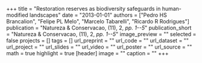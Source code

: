 +++
title = "Restoration reserves as biodiversity safeguards in human-modified landscapes"
date = "2013-01-01"
authors = ["Pedro HS Brancalion", "Felipe PL Melo", "Marcelo Tabarelli", "Ricardo R Rodrigues"]
publication = "Natureza & Conservacao, (11), 2, _pp. 1--5_"
publication_short = "Natureza & Conservacao, (11), 2, _pp. 1--5_"
image_preview = ""
selected = false
projects = []
tags = []
url_preprint = ""
url_code = ""
url_dataset = ""
url_project = ""
url_slides = ""
url_video = ""
url_poster = ""
url_source = ""
math = true
highlight = true
[header]
image = ""
caption = ""
+++
